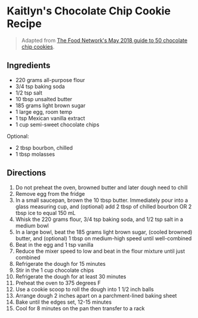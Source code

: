 # Kaitlyn's Chocolate Chip Cookie Recipe

> Adapted from [The Food Network's May 2018 guide to 50 chocolate chip cookies](https://www.foodnetwork.com/recipes/packages/baking-guide/cookies-and-bars/50-chocolate-chip-cookies).

## Ingredients 

* 220 grams all-purpose flour
* 3/4 tsp baking soda
* 1/2 tsp salt
* 10 tbsp unsalted butter
* 185 grams light brown sugar
* 1 large egg, room temp
* 1 tsp Mexican vanilla extract
* 1 cup semi-sweet chocolate chips

Optional:
* 2 tbsp bourbon, chilled
* 1 tbsp molasses

## Directions

1. Do not preheat the oven, browned butter and later dough need to chill
1. Remove egg from the fridge
1. In a small saucepan, brown the 10 tbsp butter. Immediately pour into a glass measuring cup, and (optional) add 2 tbsp of chilled bourbon OR 2 tbsp ice to equal 150 mL
1. Whisk the 220 grams flour, 3/4 tsp baking soda, and 1/2 tsp salt in a medium bowl
1. In a large bowl, beat the 185 grams light brown sugar, (cooled browned) butter, and (optional) 1 tbsp on medium-high speed until well-combined
1. Beat in the egg and 1 tsp vanilla
1. Reduce the mixer speed to low and beat in the flour mixture until just combined
1. Refrigerate the dough for 15 minutes
1. Stir in the 1 cup chocolate chips
1. Refrigerate the dough for at least 30 minutes
1. Preheat the oven to 375 degrees F
1. Use a cookie scoop to roll the dough into 1 1/2 inch balls
1. Arrange dough 2 inches apart on a parchment-lined baking sheet
1. Bake until the edges set, 12-15 minutes
1. Cool for 8 minutes on the pan then transfer to a rack
